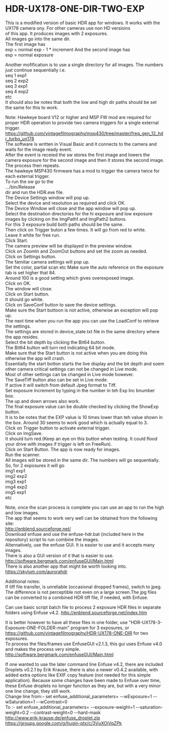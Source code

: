 # HDR-UX178-ONE-DIR-TWO-EXP
This is a modified version of basic HDR app for windows.  It works with the UX178 camera ony. For other cameras use non HD versioins  
of this app.
It produces images with 2 exposures.  
All images go into the same dir.  
The first image has   
exp =  normal exp - 1 * increment 
And the second image has  
exp = normal exposure  

Another mofification is to use a single directory for all images. The numbers just continue sequentially i.e.  
seq 1 exp1  
seq 2 exp2  
seq 3 exp1  
seq 4 exp2  
etc  
It should also be notes that both the low and high dir paths should be set the same for this to work.  

Note: Hawkeye board V12 or higher and MSP FW mod are required for proper HDR operation to provide two camera triggers for a single external trigger. 
https://github.com/vintagefilmography/msp430/tree/master/freq_gen_12_hdr_turbo_ux178  
The software is written in Visual Basic and it connects to the camera and waits for the image ready event.   
After the event is receied the sw stores the first image and lowers the camera exposure for the second image and then it stores the second image.     
The process then repeats.   
The hawkeye MSP430 firmware has a mod to trigger the camera twice for each external trigger.   
To run the sw go to the  
.../bin/Release     
dir and run the HDR.exe file.   
The Device Settings window will pop up.   
Select the device and resolution as required and click OK.   
The Device Window will close and the app window will pop up.   
Select the destination directories for the hi exposure and low exposure images by clicking on the ImgPath1 and ImgPath2 buttons.   
For this 3 exposure build both paths should be the same.  
Then click on Trigger buton a few times. It will go from red to white.  
Leave it white for free run.   
Click Start.   
The camera preview will be displayed in the preview window.   
Click on ZoomIn and ZoomOut buttons and set the zoom as needed.   
Click on Settings button.   
The familiar camera settings will pop up.   
Set the color, partial scan etc Make sure the auto reference on the exposure tab is set higher that 84.   
Around 100 is a good setting which gives overexposed image.   
Click on OK.   
The window will close.   
Click on Start button.   
It should go white.   
Click on SaveConf button to save the device settings.   
Make sure the Start buttoon is not active, otherwise an exception will pop up.   
The next time when you run the app you can use the LoadConf to retrieve the settings.   
The settings are stored in device_state.txt file in the same directory where the app resides.   
Select the bit depth by clicking the Bit64 button.   
The Bit64 button will turn red indicating 64 bit mode.   
Make sure that the Start button is not active when you are doing this otherwise the app will crash.   
Essentially the start botton starts the live display and the bit depth and soem other camera critical settings can not be changed in Live mode.   
Most of other settings can be changed in Live mode however.   
The SaveTiff button also can be set in Live mode.   
If active it will switch from default Jpeg format to Tiff.   
Set exposure increment by typing in the number in teh Exp Inc bnumber box.   
The up and down arrows also work.  
The final exposure value can be double checked by clicking the ShowExp button.   
It is to be notes that the EXP value is 10 times lower than teh value shown in the box. 
Around 30 seems to work good which is actually equal to 3.   
Click on Trigger button to activate external trigger.   
Click on ImgSave.   
It should turn red.(Keep an eye on this button when testing. It could flood your drive with images if trigger is left on FreeRun).   
Click on Start Button. The app is now ready for images.   
Run the scanner.   
All images will be stored in the same dir. The numbers will go sequentially.  
So, for 2 exposures it will go  
img1  exp1  
img2  exp2  
img3  exp1  
img4  exp2  
img5  exp1  
etc  

Note, once the scan process is complete you can use an app to run the high and low images.  
The app that seems to work very well can be obtained from the following site:  
http://enblend.sourceforge.net/  
Download enfuse and use the enfuse-hdr.bat (included here in the repository) script to run combine the images.   
Alternatively, use the enfuse GUI. It is easier to use and it accepts many images.  
There is also a GUI version of it that is easier to use.  
http://software.bergmark.com/enfuseGUI/Main.html  
There is also another app that might be worth looking into.  
https://skylum.com/aurorahdr  

Additional notes:  
If tiff file transfer, is unreliable (occasional dropped frames), switch to jpeg. The difference is not perceptible not even on a large screen.The jpg files can be converted to a combined HDR tiff file, if needed, with Enfuse.

Can use basic script batch file to process 2 exposure HDR files in separate folders using Enfuse v4.2.
http://enblend.sourceforge.net/index.htm  
  
It is better however to have all these files in one folder, use "HDR-UX178-3-Exposure-ONE-FOLDER-main" program for 3 exposures, or https://github.com/vintagefilmography/HDR-UX178-ONE-DIR for two exposures.  
To process the files/frames use EnfuseGUI v2.1.3, this gui uses Enfuse v4.0 and makes the process very simple.
http://software.bergmark.com/enfuseGUI/Main.html

If one wanted to use the later command line Enfuse v4.2, there are included Droplets v0.2.1 by Erik Krause, there is also a newer v0.4.2 available, with added extra options like EXIF copy feature (not needed for this simple application). Because some changes have been made to Enfuse over time, these Enfuse droplets no longer function as they are, but with a very minor one line change, they still work.  
Change line from:- set enfuse_additional_parameters= --wExposure=1 --wSaturation=1 --wContrast=0  
To :- set enfuse_additional_parameters= --exposure-weight=1 --saturation-weight=0.2 --contrast-weight=0 --hard-mask  
http://www.erik-krause.de/enfuse_droplet.zip  
https://groups.google.com/g/hugin-ptx/c/3VuXOjVqZPk  

